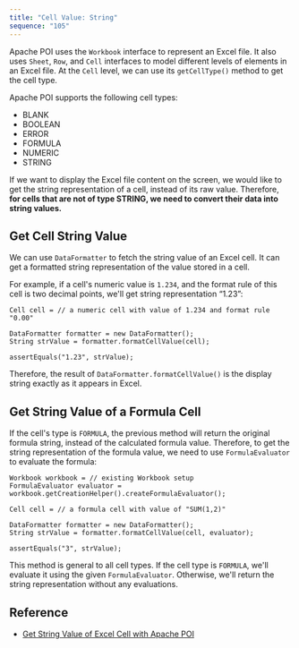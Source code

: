 ```yaml
---
title: "Cell Value: String"
sequence: "105"
---
```


Apache POI uses the `Workbook` interface to represent an Excel file.
It also uses `Sheet`, `Row`, and `Cell` interfaces to model different levels of elements in an Excel file.
At the `Cell` level, we can use its `getCellType()` method to get the cell type.

Apache POI supports the following cell types:

- BLANK
- BOOLEAN
- ERROR
- FORMULA
- NUMERIC
- STRING

If we want to display the Excel file content on the screen,
we would like to get the string representation of a cell,
instead of its raw value.
Therefore, **for cells that are not of type STRING, we need to convert their data into string values.**

## Get Cell String Value

We can use `DataFormatter` to fetch the string value of an Excel cell.
It can get a formatted string representation of the value stored in a cell.

For example, if a cell's numeric value is `1.234`,
and the format rule of this cell is two decimal points, we'll get string representation “1.23”:

```text
Cell cell = // a numeric cell with value of 1.234 and format rule "0.00"

DataFormatter formatter = new DataFormatter();
String strValue = formatter.formatCellValue(cell);

assertEquals("1.23", strValue);
```

Therefore, the result of `DataFormatter.formatCellValue()` is the display string exactly as it appears in Excel.

## Get String Value of a Formula Cell

If the cell's type is `FORMULA`, the previous method will return the original formula string,
instead of the calculated formula value.
Therefore, to get the string representation of the formula value,
we need to use `FormulaEvaluator` to evaluate the formula:

```text
Workbook workbook = // existing Workbook setup
FormulaEvaluator evaluator = workbook.getCreationHelper().createFormulaEvaluator();

Cell cell = // a formula cell with value of "SUM(1,2)"

DataFormatter formatter = new DataFormatter();
String strValue = formatter.formatCellValue(cell, evaluator);

assertEquals("3", strValue);
```

This method is general to all cell types.
If the cell type is `FORMULA`, we'll evaluate it using the given `FormulaEvaluator`.
Otherwise, we'll return the string representation without any evaluations.

## Reference

- [Get String Value of Excel Cell with Apache POI](https://www.baeldung.com/java-apache-poi-cell-string-value)
